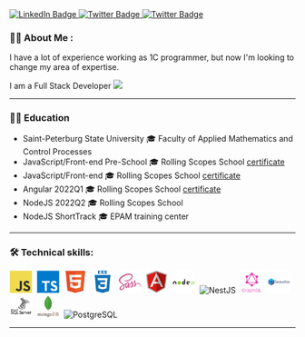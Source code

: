 <div id="badges">
  <a href="https://www.linkedin.com/in/anna-rybakova-05bb60217/" target="blank">
    <img src="https://img.shields.io/badge/LinkedIn-blue?style=for-the-badge&logo=linkedin&logoColor=white" alt="LinkedIn Badge"/>
  </a>
  <a href="https://t.me/AnnaFavor" target="blank">
    <img src="https://img.shields.io/badge/Telegram-blue?style=for-the-badge&logo=telegram&logoColor=white" alt="Twitter Badge"/>
  </a>
  <a href="https://www.codewars.com/users/anna-left" target="blank">
    <img src="https://img.shields.io/badge/Сodewars-red?style=for-the-badge&logo=codewars&logoColor=white" alt="Twitter Badge"/>
  </a>
</div>

### :woman_technologist: About Me :
I have a lot of experience working as 1C programmer,
but now I'm looking to change my area of expertise.

I am a Full Stack Developer <img src="https://media.giphy.com/media/WUlplcMpOCEmTGBtBW/giphy.gif" width="30">

---
### :woman_student: Education

<ul>
  <li>
    Saint-Peterburg State University 🎓 Faculty of Applied Mathematics and Control Processes
  </li>
  <li>
    JavaScript/Front-end Pre-School 🎓 Rolling Scopes School
    <a href="https://app.rs.school/certificate/0iwwv7ra" target="blank">
      certificate
    </a>
  </li>
  <li>
    JavaScript/Front-end 🎓 Rolling Scopes School
    <a href="https://app.rs.school/certificate/mvb2zrm9" target="blank">
      certificate
    </a>
  </li>
  <li>
    Angular 2022Q1 🎓 Rolling Scopes School
    <a href="https://app.rs.school/certificate/qjv2mlai" target="blank">
      certificate
    </a>
  </li>
  <li>
    NodeJS 2022Q2 🎓 Rolling Scopes School
  </li>
  <li>NodeJS ShortTrack 🎓 EPAM training center
  </li>
</ul>

---
### :hammer_and_wrench: Technical skills:
<div>
  <img src="https://github.com/devicons/devicon/blob/master/icons/javascript/javascript-original.svg" title="JavaScript" alt="JavaScript" width="40" height="40"/>&nbsp;
  <img src="https://github.com/devicons/devicon/blob/master/icons/typescript/typescript-original.svg" title="TypeScript" alt="TypeScript" width="40" height="40"/>&nbsp;
  <img src="https://github.com/devicons/devicon/blob/master/icons/html5/html5-original.svg" title="HTML5" alt="HTML" width="40" height="40"/>&nbsp;
  <img src="https://github.com/devicons/devicon/blob/master/icons/css3/css3-plain-wordmark.svg"  title="CSS3" alt="CSS" width="40" height="40"/>&nbsp;
  <img src="https://github.com/devicons/devicon/blob/master/icons/sass/sass-original.svg"  title="CASS" alt="CASS" width="40" height="40"/>&nbsp;
  <img src="https://github.com/devicons/devicon/blob/master/icons/angularjs/angularjs-original.svg" title="Angular" alt="Angular" width="40" height="40"/>&nbsp;
  <img src="https://github.com/devicons/devicon/blob/master/icons/nodejs/nodejs-original-wordmark.svg" title="NodeJS" alt="NodeJS" width="40" height="40"/>&nbsp;
  <img src="https://www.vectorlogo.zone/logos/nestjs/nestjs-icon.svg" title="NestJS" alt="NestJS" width="40" height="40"/>&nbsp;
  <img src="https://github.com/devicons/devicon/blob/master/icons/graphql/graphql-plain-wordmark.svg" title="GraphQL" alt="GraphQL" width="40" height="40"/>&nbsp;
  <img src="https://github.com/devicons/devicon/blob/master/icons/sequelize/sequelize-original-wordmark.svg" title="Sequelize" alt="Sequelize" width="40" height="40"/>&nbsp;
  <img src="https://github.com/devicons/devicon/blob/master/icons/microsoftsqlserver/microsoftsqlserver-plain-wordmark.svg" title="MicrosoftSQLServer" alt="MicrosoftSQLServer" width="40" height="40"/>&nbsp;
  <img src="https://github.com/devicons/devicon/blob/master/icons/mongodb/mongodb-original-wordmark.svg" title="MongoDB" alt="MongoDB" width="40" height="40"/>&nbsp;
  <img src="https://wiki.postgresql.org/images/a/a4/PostgreSQL_logo.3colors.svg" title="PostgreSQL" alt="PostgreSQL" width="40" height="40"/>&nbsp;
</div>

---

<img src="https://komarev.com/ghpvc/?username=anna-left&style=flat-square&color=red&label=***" alt=""/>

<!--### Hi there 👋

https://proglib.io/p/kak-kreativno-oformit-profil-na-github-chtoby-on-privlekal-vnimanie-2022-03-17


<div id="header" align="center">
  <img src="https://media.giphy.com/media/M9gbBd9nbDrOTu1Mqx/giphy.gif" width="100"/>
</div>

**anna-left/anna-left** is a ✨ _special_ ✨ repository because its `README.md` (this file) appears on your GitHub profile.

Here are some ideas to get you started:

- 🔭 I’m currently working on ...
- 🌱 I’m currently learning ...
- 👯 I’m looking to collaborate on ...
- 🤔 I’m looking for help with ...
- 💬 Ask me about ...
- 📫 How to reach me: ...
- 😄 Pronouns: ...
- ⚡ Fun fact: ...
-->
